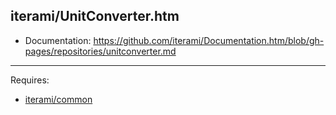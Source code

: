 iterami/UnitConverter.htm
-------------------------

* Documentation: https://github.com/iterami/Documentation.htm/blob/gh-pages/repositories/unitconverter.md

---

Requires:
* [iterami/common](https://github.com/iterami/common)
